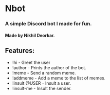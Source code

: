 # Nbot
### A simple Discord bot I made for fun.
#### Made by Nikhil Deorkar.

## Features:
* !hi - Greet the user
* !author - Prints the author of the bot.
* !meme - Send a random meme.
* !addmeme - Add a meme to the list of memes.
* !insult @USER - Insult a user.
* !insult-me - Insult the sender. 

